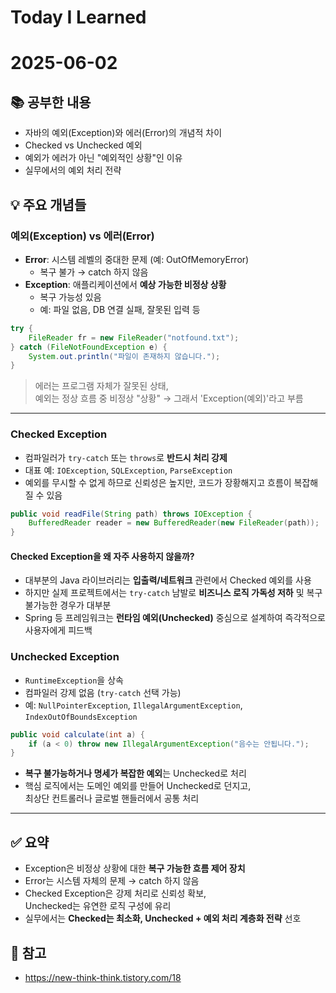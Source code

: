 # Today I Learned  
# 2025-06-02  

## 📚 공부한 내용  
- 자바의 예외(Exception)와 에러(Error)의 개념적 차이  
- Checked vs Unchecked 예외  
- 예외가 에러가 아닌 "예외적인 상황"인 이유  
- 실무에서의 예외 처리 전략  

## 💡 주요 개념들  

### 예외(Exception) vs 에러(Error)  
- **Error**: 시스템 레벨의 중대한 문제 (예: OutOfMemoryError)  
  - 복구 불가 → catch 하지 않음  
- **Exception**: 애플리케이션에서 **예상 가능한 비정상 상황**  
  - 복구 가능성 있음  
  - 예: 파일 없음, DB 연결 실패, 잘못된 입력 등  

```java
try {
    FileReader fr = new FileReader("notfound.txt");
} catch (FileNotFoundException e) {
    System.out.println("파일이 존재하지 않습니다.");
}
```

> 에러는 프로그램 자체가 잘못된 상태,  
> 예외는 정상 흐름 중 비정상 "상황" → 그래서 'Exception(예외)'라고 부름

---

### Checked Exception  
- 컴파일러가 `try-catch` 또는 `throws`로 **반드시 처리 강제**  
- 대표 예: `IOException`, `SQLException`, `ParseException`  
- 예외를 무시할 수 없게 하므로 신뢰성은 높지만, 코드가 장황해지고 흐름이 복잡해질 수 있음  

```java
public void readFile(String path) throws IOException {
    BufferedReader reader = new BufferedReader(new FileReader(path));
}
```
#### Checked Exception을 왜 자주 사용하지 않을까?
- 대부분의 Java 라이브러리는 **입출력/네트워크** 관련에서 Checked 예외를 사용  
- 하지만 실제 프로젝트에서는 `try-catch` 남발로 **비즈니스 로직 가독성 저하** 및 복구 불가능한 경우가 대부분
- Spring 등 프레임워크는 **런타임 예외(Unchecked)** 중심으로 설계하여 즉각적으로 사용자에게 피드백

### Unchecked Exception  
- `RuntimeException`을 상속  
- 컴파일러 강제 없음 (`try-catch` 선택 가능)  
- 예: `NullPointerException`, `IllegalArgumentException`, `IndexOutOfBoundsException`

```java
public void calculate(int a) {
    if (a < 0) throw new IllegalArgumentException("음수는 안됩니다.");
}
```

- **복구 불가능하거나 명세가 복잡한 예외**는 Unchecked로 처리  
- 핵심 로직에서는 도메인 예외를 만들어 Unchecked로 던지고,  
  최상단 컨트롤러나 글로벌 핸들러에서 공통 처리  

---

## ✅ 요약  
- Exception은 비정상 상황에 대한 **복구 가능한 흐름 제어 장치**  
- Error는 시스템 자체의 문제 → catch 하지 않음  
- Checked Exception은 강제 처리로 신뢰성 확보,  
  Unchecked는 유연한 로직 구성에 유리  
- 실무에서는 **Checked는 최소화, Unchecked + 예외 처리 계층화 전략** 선호  

## 🔗 참고  
- https://new-think-think.tistory.com/18

